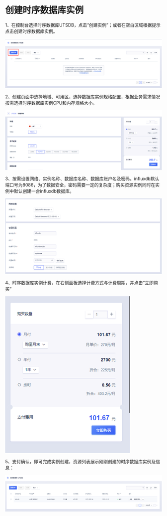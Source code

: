# 创建时序数据库实例

1、在控制台选择时序数据库UTSDB，点击“创建实例”；或者在空白区域根据提示点击创建时序数据库实例。

![image](/images/influxdb01.png)


2、创建页面中选择地域、可用区，选择数据库实例规格配置，根据业务需求情况按需选择时序数据库实例CPU和内存规格大小。

![image](/images/influxdb02.png)

3、按需设置网络、实例名称、数据库名称、数据库账户名及密码。influxdb默认端口号为8086，为了数据安全，密码需要一定的复杂度；购买资源实例同时在实例中默认创建一台influxdb数据库。

![image](/images/influxdb04.png)

4、时序数据库实例计费，在右侧面板选择计费方式与计费周期，并点击“立即购买”

![image](/images/influxdb05.png)

5、支付确认，即可完成实例创建，资源列表展示刚刚创建的时序数据库实例及信息：

![image](/images/influxdb03.png)
